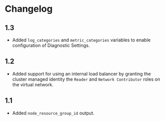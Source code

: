 # Changelog

## 1.3
* Added `log_categories` and `metric_categories` variables to enable configuration of Diagnostic Settings.

## 1.2
* Added support for using an internal load balancer by granting the cluster managed identity the `Reader` and `Network Contributor` roles on the virtual network.

## 1.1
* Added `node_resource_group_id` output.
